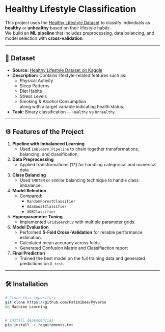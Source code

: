 # Healthy Lifestyle Classification

This project uses the [Healthy Lifestyle Dataset](https://www.kaggle.com/datasets/aditibabu/healthy-lifestyle) to classify individuals as **healthy** or **unhealthy** based on their lifestyle habits.  
We build an **ML pipeline** that includes preprocessing, data balancing, and model selection with **cross-validation**.

---

## 📂 Dataset

- **Source:** [Healthy Lifestyle Dataset on Kaggle](https://www.kaggle.com/datasets/aditibabu/healthy-lifestyle)
- **Description:** Contains lifestyle-related features such as:
  - Physical Activity
  - Sleep Patterns
  - Diet Habits
  - Stress Levels
  - Smoking & Alcohol Consumption  
  along with a target variable indicating health status.
- **Task:** Binary classification — `Healthy` vs `Unhealthy`.

---

## ⚙️ Features of the Project

1. **Pipeline with Imbalanced Learning**
   - Used `imblearn.Pipeline` to chain together transformations, balancing, and classification.
2. **Data Preprocessing**
   - Applied transformations (`TF`) for handling categorical and numerical data.
3. **Class Balancing**
   - Used `SMOTEN` or similar balancing technique to handle class imbalance.
4. **Model Selection**
   - Compared:
     - `RandomForestClassifier`
     - `AdaBoostClassifier`
     - `XGBClassifier`
5. **Hyperparameter Tuning**
   - Implemented `GridSearchCV` with multiple parameter grids.
6. **Model Evaluation**
   - Performed **5-Fold Cross-Validation** for reliable performance estimation.
   - Calculated mean accuracy across folds.
   - Generated Confusion Matrix and Classifiaction report
7. **Final Prediction**
   - Trained the best model on the full training data and generated predictions on `X_test`.

---

## 🛠️ Installation

```bash
# Clone this repository
git clone https://github.com/Fatimibee/PyVerse
cd Machine Learning
 

# Install dependencies
pip install -r requirements.txt